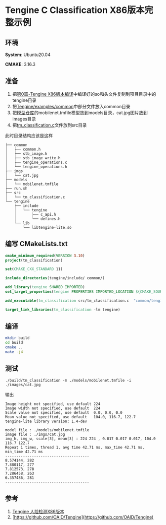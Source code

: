 # Tengine C Classification X86版本完整示例

## 环境
**System**: Ubuntu20.04

**CMAKE**: 3.16.3

## 准备

1. 把[第0篇-Tengine X86版本编译](https://zhuanlan.zhihu.com/p/181579203)中编译好的so和头文件复制到项目目录中的tengine目录
2. 把[Tengine/examples/common](https://github.com/OAID/Tengine/tree/tengine-lite/examples/common)中部分文件放入common目录
3. 把[模型仓库](https://github.com/OAID/Tengine/tree/tengine-lite/examples#%E6%A8%A1%E5%9E%8B%E4%BB%93%E5%BA%93)的mobilenet.tmfile模型放到models目录，cat.jpg图片放到images目录
4. 把[tm_classification.c](https://github.com/OAID/Tengine/blob/tengine-lite/examples/tm_classification.c)文件放到src目录

此时目录结构应该是这样

```
├── common
│   ├── common.h
│   ├── stb_image.h
│   ├── stb_image_write.h
│   ├── tengine_operations.c
│   └── tengine_operations.h
├── imgs
│   └── cat.jpg
├── models
│   └── mobilenet.tmfile
├── run.sh
├── src
│   └── tm_classification.c
└── tengine
    ├── include
    │   └── tengine
    │       ├── c_api.h
    │       └── defines.h
    └── lib
        └── libtengine-lite.so
```
## 编写 CMakeLists.txt

```cmake
cmake_minimum_required(VERSION 3.10)
project(tm_classification)

set(CMAKE_CXX_STANDARD 11)

include_directories(tengine/include/ common/)

add_library(tengine SHARED IMPORTED)
set_target_properties(tengine PROPERTIES IMPORTED_LOCATION ${CMAKE_SOURCE_DIR}/tengine/lib/libtengine-lite.so)

add_executable(tm_classification src/tm_classification.c  "common/tengine_operations.c" )

target_link_libraries(tm_classification -lm tengine)

```

## 编译

```bash
mkdir build
cd build
cmake ..
make -j4
```

## 测试

```
./build/tm_classification -m ./models/mobilenet.tmfile -i ./images/cat.jpg 
```
输出
```
Image height not specified, use default 224
Image width not specified, use default  224
Scale value not specified, use default  0.0, 0.0, 0.0
Mean value not specified, use default   104.0, 116.7, 122.7
tengine-lite library version: 1.4-dev

model file : ./models/mobilenet.tmfile
image file : ./imgs/cat.jpg
img_h, img_w, scale[3], mean[3] : 224 224 , 0.017 0.017 0.017, 104.0 116.7 122.7
Repeat 1 times, thread 1, avg time 42.71 ms, max_time 42.71 ms, min_time 42.71 ms
--------------------------------------
8.574144, 282
7.880117, 277
7.812573, 278
7.286458, 263
6.357486, 281
--------------------------------------
```

## 参考

1. [Tengine 人脸检测X86版本](https://github.com/jiangzhongbo/Tengine_Tutorial/tree/master/2_FaceDetector)
2. [https://github.com/OAID/Tengine](https://github.com/OAID/Tengine)
